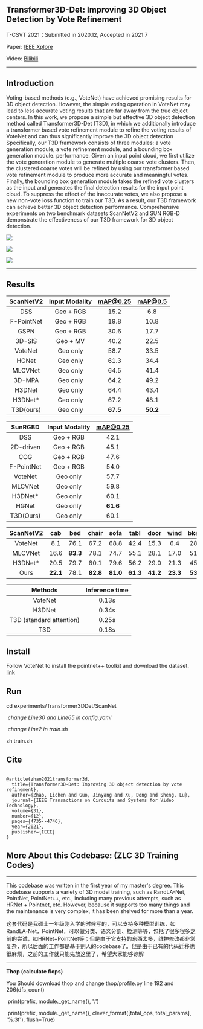 ## Transformer3D-Det: Improving 3D Object Detection by Vote Refinement

T-CSVT 2021；Submitted in 2020.12, Accepted in 2021.7

Paper: [IEEE Xplore](https://ieeexplore.ieee.org/abstract/document/9504551/)

Video: [Bilibili](https://www.bilibili.com/video/BV19q4y127zx?spm_id_from=333.337.search-card.all.click)

------

## Introduction

Voting-based methods (e.g., VoteNet) have achieved promising results for 3D object detection.  However, the simple voting operation in VoteNet may lead to less accurate voting results that are far away from the true object centers. In this work, we propose a simple but effective 3D object detection method called Transformer3D-Det (T3D), in which we additionally introduce a transformer based vote refinement module to refine the voting results of VoteNet and can thus significantly improve the 3D object detection Specifically, our T3D framework consists of three modules: a vote generation module, a vote refinement module, and a bounding box generation module. performance. Given an input point cloud, we first utilize the vote generation module to generate multiple coarse vote clusters. Then, the clustered coarse votes will be refined by using our transformer based vote refinement module to produce more accurate and meaningful votes. Finally, the bounding box generation module takes the refined vote clusters as the input and generates the final detection results for the input point cloud. To suppress the effect of the inaccurate votes, we also propose a new non-vote loss function to train our T3D. As a result, our T3D framework can achieve better 3D object detection performance. Comprehensive experiments on two benchmark datasets ScanNetV2 and SUN RGB-D demonstrate the effectiveness of our T3D framework for 3D object detection.

![](https://github.com/zlccccc/Transformer3D-Det-zlc-3d-training-codes/blob/master/pictures/image-20220405161350191.png)

![](https://github.com/zlccccc/Transformer3D-Det-zlc-3d-training-codes/blob/master/pictures/image-20220405161428765.png)

![](https://github.com/zlccccc/Transformer3D-Det-zlc-3d-training-codes/blob/master/pictures/image-20220405161453208.png)

------

## Results

|  ScanNetV2 | Input Modality | mAP@0.25 |  mAP@0.5 |
|:----------:|:--------------:|:--------:|:--------:|
|     DSS    |    Geo + RGB   |   15.2   |    6.8   |
| F-PointNet |    Geo + RGB   |   19.8   |   10.8   |
|    GSPN    |    Geo + RGB   |   30.6   |   17.7   |
|   3D-SIS   |    Geo + MV    |   40.2   |   22.5   |
|   VoteNet  |    Geo only    |   58.7   |   33.5   |
|    HGNet   |    Geo only    |   61.3   |   34.4   |
|   MLCVNet  |    Geo only    |   64.5   |   41.4   |
|   3D-MPA   |    Geo only    |   64.2   |   49.2   |
|   H3DNet   |    Geo only    |   64.4   |   43.4   |
|   H3DNet*  |    Geo only    |   67.2   |   48.1   |
|  T3D(ours) |    Geo only    | **67.5** | **50.2** |

|   SunRGBD  | Input Modality | mAP@0.25 |
|:----------:|:--------------:|:--------:|
|     DSS    |    Geo + RGB   |   42.1   |
|  2D-driven |    Geo + RGB   |   45.1   |
|     COG    |    Geo + RGB   |   47.6   |
| F-PointNet |    Geo + RGB   |   54.0   |
|   VoteNet  |    Geo only    |   57.7   |
|   MLCVNet  |    Geo only    |   59.8   |
|   H3DNet*  |    Geo only    |   60.1   |
|    HGNet   |    Geo only    | **61.6** |
|  T3D(Ours) |    Geo only    |   60.1   |

| ScanNetV2 |    cab   |    bed   |   chair  |   sofa   |   tabl   |   door   |   wind   |   bkshf  |   pic   |   cntr   |   desk   |   curt   |   fridg  |   showr  |   toil   |   sink   |   bath   |   ofurn  |  mAP@0.5 |
|:---------:|:--------:|:--------:|:--------:|:--------:|:--------:|:--------:|:--------:|:--------:|:-------:|:--------:|:--------:|:--------:|:--------:|:--------:|:--------:|:--------:|:--------:|:--------:|:--------:|
|  VoteNet  |    8.1   |   76.1   |   67.2   |   68.8   |   42.4   |   15.3   |    6.4   |   28.0   |   1.3   |    9.5   |   37.5   |   11.6   |   27.8   |   10.0   |   86.5   |   16.8   |   78.9   |   11.7   |   33.5   |
|  MLCVNet  |   16.6   | **83.3** |   78.1   |   74.7   |   55.1   |   28.1   |   17.0   |   51.7   |   3.7   |   13.9   |   47.7   |   28.6   |   36.3   |   13.4   |   70.9   |   25.6   |   85.7   |   27.5   |   42.1   |
|  H3DNet*  |   20.5   |   79.7   |   80.1   |   79.6   |   56.2   |   29.0   |   21.3   |   45.5   |   4.2   | **33.5** |   50.6   | **37.3** | **41.4** |   37.0   |   89.1   |   35.1   | **90.2** |   35.4   |   48.1   |
|    Ours   | **22.1** |   78.1   | **82.8** | **81.0** | **61.3** | **41.2** | **23.3** | **53.8** | **9.6** |   23.4   | **58.9** |   27.2   |   37.1   | **41.8** | **92.3** | **41.7** |   87.0   | **40.1** | **50.2** |

|          Methods         | Inference time |
|:------------------------:|:--------------:|
|          VoteNet         |      0.13s     |
|          H3DNet          |      0.34s     |
| T3D (standard attention) |      0.25s     |
|            T3D           |      0.18s     |

## Install

Follow VoteNet to install the pointnet++ toolkit and download the dataset. [link](https://github.com/facebookresearch/votenet)

## Run

cd experiments/Transformer3DDet/ScanNet

​    *change Line30 and Line65 in config.yaml*

​    *change Line2 in train.sh*

sh train.sh


## Cite
```

@article{zhao2021transformer3d,
  title={Transformer3D-Det: Improving 3D object detection by vote refinement},
  author={Zhao, Lichen and Guo, Jinyang and Xu, Dong and Sheng, Lu},
  journal={IEEE Transactions on Circuits and Systems for Video Technology},
  volume={31},
  number={12},
  pages={4735--4746},
  year={2021},
  publisher={IEEE}
}

```


## More About this Codebase: (ZLC 3D Training Codes)

------

This codebase was written in the first year of my master's degree. This codebase supports a variety of 3D model training, such as RandLA-Net, PointNet, PointNet++, etc., including many previous attempts, such as HRNet + Pointnet, etc. However, because it supports too many things and the maintenance is very complex, it has been shelved for more than a year.

这套代码是我硕士一年级刚入学的时候写的，可以支持多种模型训练，如RandLA-Net，PointNet，可以做分类、语义分割、检测等等，包括了很多很多之前的尝试，如HRNet+PointNet等；但是由于它支持的东西太多，维护修改都非常复杂，所以后面的工作都是基于别人的codebase了。但是由于已有的代码迁移也很麻烦，之前的工作就只能先放这里了，希望大家能够谅解

------

**Thop (calculate flops)**

You Should download thop and change thop/profile.py line 192 and 206(dfs\_count)

​    print(prefix, module.\_get\_name(), ':')
    
​    print(prefix, module.\_get\_name(), clever_format([total_ops, total_params], '%.3f'), flush=True)
